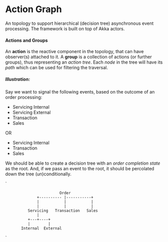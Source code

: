 # Action Graph
An topology to support hierarchical (decision tree) asynchronous event processing. The framework is built on top of Akka actors.

#### Actions and Groups
An __action__ is the reactive component in the topology, that can have observer(s) attached to it. A __group__ is a collection of actions (or further groups), thus representing an _action tree_. Each _node_ in the tree will have its _path_ which can be used for filtering the traversal.

##### _Illustration:_ 
Say we want to signal the following events, based on the outcome of an order processing: 
- Servicing Internal
- Servicing External
- Transaction
- Sales
 
 OR
 
- Servicing Internal
- Transaction
- Sales

We should be able to create a decision tree with an _order completion state_ as the root. And, if we pass an event to the root, it should be percolated down the tree (un)conditionally. 

`

                            Order
                  +---------- |-----------+
                  |           |           |
                  |           |           |
              Servicing   Transaction   Sales
                  |
              +---+----+
              |        |
           Internal  External
`
